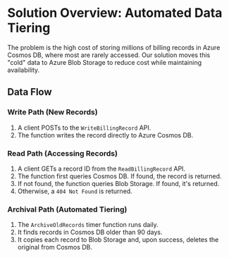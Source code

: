 # Solution Overview: Automated Data Tiering

The problem is the high cost of storing millions of billing records in Azure Cosmos DB, where most are rarely accessed. Our solution moves this "cold" data to Azure Blob Storage to reduce cost while maintaining availability.

## Data Flow

### Write Path (New Records)
1.  A client POSTs to the `WriteBillingRecord` API.
2.  The function writes the record directly to Azure Cosmos DB.

### Read Path (Accessing Records)
1.  A client GETs a record ID from the `ReadBillingRecord` API.
2.  The function first queries Cosmos DB. If found, the record is returned.
3.  If not found, the function queries Blob Storage. If found, it's returned.
4.  Otherwise, a `404 Not Found` is returned.

### Archival Path (Automated Tiering)
1.  The `ArchiveOldRecords` timer function runs daily.
2.  It finds records in Cosmos DB older than 90 days.
3.  It copies each record to Blob Storage and, upon success, deletes the original from Cosmos DB.
